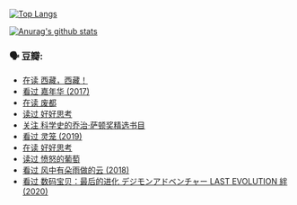 [![Top Langs](https://github-readme-stats.vercel.app/api/top-langs/?username=w940853815)](https://github.com/anuraghazra/github-readme-stats)

[![Anurag's github stats](https://github-readme-stats.vercel.app/api?username=w940853815)](https://github.com/anuraghazra/github-readme-stats)

### 🗣 豆瓣:

<!-- DOUBAN-ACTIVITIES:START -->
- [在读 西藏，西藏！](https://www.douban.com/people/136069238/status/3427200734/)
- [看过 嘉年华‎ (2017)](https://www.douban.com/people/136069238/status/3426741460/)
- [在读 废都](https://www.douban.com/people/136069238/status/3426261988/)
- [读过 好好思考](https://www.douban.com/people/136069238/status/3426259186/)
- [关注 科学史的乔治·萨顿奖精选书目](https://www.douban.com/people/136069238/status/3422640151/)
- [看过 灵笼‎ (2019)](https://www.douban.com/people/136069238/status/3421157289/)
- [在读 好好思考](https://www.douban.com/people/136069238/status/3420347919/)
- [读过 愤怒的葡萄](https://www.douban.com/people/136069238/status/3420344466/)
- [看过 风中有朵雨做的云‎ (2018)](https://www.douban.com/people/136069238/status/3419440934/)
- [看过 数码宝贝：最后的进化 デジモンアドベンチャー LAST EVOLUTION 絆‎ (2020)](https://www.douban.com/people/136069238/status/3416991842/)
<!-- DOUBAN-ACTIVITIES:END -->
<!--
**w940853815/w940853815** is a ✨ _special_ ✨ repository because its `README.md` (this file) appears on your GitHub profile.

Here are some ideas to get you started:

- 🔭 I’m currently working on ...
- 🌱 I’m currently learning ...
- 👯 I’m looking to collaborate on ...
- 🤔 I’m looking for help with ...
- 💬 Ask me about ...
- 📫 How to reach me: ...
- 😄 Pronouns: ...
- ⚡ Fun fact: ...
-->
